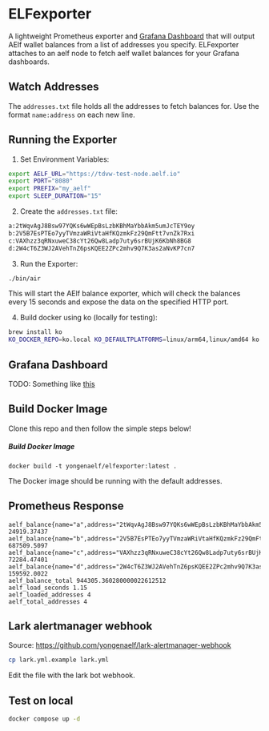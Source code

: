 # ELFexporter

A lightweight Prometheus exporter and [Grafana Dashboard](https://grafana.com/dashboards/6970) that will output AElf wallet balances from a list of addresses you specify. ELFexporter attaches to an aelf node to fetch aelf wallet balances for your Grafana dashboards.

## Watch Addresses
The `addresses.txt` file holds all the addresses to fetch balances for. Use the format `name:address` on each new line.

## Running the Exporter

1. Set Environment Variables:

```sh
export AELF_URL="https://tdvw-test-node.aelf.io"
export PORT="8080"
export PREFIX="my_aelf"
export SLEEP_DURATION="15"
```

2. Create the `addresses.txt` file:

```sh
a:2tWqvAgJ8Bsw97YQKs6wWEpBsLzbKBhMaYbbAkm5umJcTEY9oy
b:2V5B7EsPTEo7yyTVmzaWRiVtaHfKQzmkFz29QmFtt7vnZk7Rxi
c:VAXhzz3qRNxuweC38cYt26Qw8Ladp7uty6srBUjK6KbNh8BG8
d:2W4cT6Z3WJ2AVehTnZ6psKQEE2ZPc2mhv9Q7K3as2aNvKP7cn7
```

3. Run the Exporter:

```sh
./bin/air
```

This will start the AElf balance exporter, which will check the balances every 15 seconds and expose the data on the specified HTTP port.

4. Build docker using ko (locally for testing):

```sh
brew install ko
KO_DOCKER_REPO=ko.local KO_DEFAULTPLATFORMS=linux/arm64,linux/amd64 ko build .
```

## Grafana Dashboard
TODO: Something like [this](https://grafana.com/dashboards/6970)

## Build Docker Image
Clone this repo and then follow the simple steps below!

##### Build Docker Image
`docker build -t yongenaelf/elfexporter:latest .`

The Docker image should be running with the default addresses.

## Prometheus Response
```
aelf_balance{name="a",address="2tWqvAgJ8Bsw97YQKs6wWEpBsLzbKBhMaYbbAkm5umJcTEY9oy"} 24919.37437
aelf_balance{name="b",address="2V5B7EsPTEo7yyTVmzaWRiVtaHfKQzmkFz29QmFtt7vnZk7Rxi"} 687509.5097
aelf_balance{name="c",address="VAXhzz3qRNxuweC38cYt26Qw8Ladp7uty6srBUjK6KbNh8BG8"} 72284.47401
aelf_balance{name="d",address="2W4cT6Z3WJ2AVehTnZ6psKQEE2ZPc2mhv9Q7K3as2aNvKP7cn7"} 159592.0022
aelf_balance_total 944305.360280000022612512
aelf_load_seconds 1.15
aelf_loaded_addresses 4
aelf_total_addresses 4
```

## Lark alertmanager webhook

Source: https://github.com/yongenaelf/lark-alertmanager-webhook

```sh
cp lark.yml.example lark.yml
```

Edit the file with the lark bot webhook.

## Test on local

```sh
docker compose up -d
```
